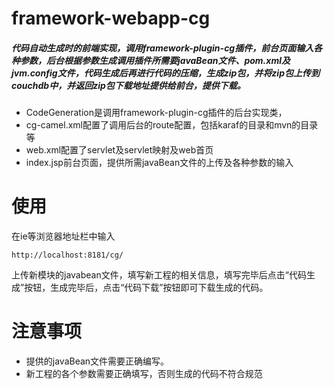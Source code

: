 # framework-webapp-cg

##### 代码自动生成时的前端实现，调用framework-plugin-cg插件，前台页面输入各种参数，后台根据参数生成调用插件所需要javaBean文件、pom.xml及jvm.config文件，代码生成后再进行代码的压缩，生成zip包，并将zip包上传到couchdb中，并返回zip包下载地址提供给前台，提供下载。
  * CodeGeneration是调用framework-plugin-cg插件的后台实现类，
  * cg-camel.xml配置了调用后台的route配置，包括karaf的目录和mvn的目录等
  * web.xml配置了servlet及servlet映射及web首页
  * index.jsp前台页面，提供所需javaBean文件的上传及各种参数的输入

# 使用
在ie等浏览器地址栏中输入

    http://localhost:8181/cg/
上传新模块的javabean文件，填写新工程的相关信息，填写完毕后点击“代码生成”按钮，生成完毕后，点击“代码下载”按钮即可下载生成的代码。

# 注意事项
  * 提供的javaBean文件需要正确编写。
  * 新工程的各个参数需要正确填写，否则生成的代码不符合规范
